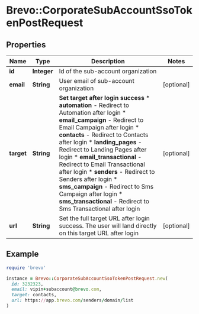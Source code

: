 # Brevo::CorporateSubAccountSsoTokenPostRequest

## Properties

| Name | Type | Description | Notes |
| ---- | ---- | ----------- | ----- |
| **id** | **Integer** | Id of the sub-account organization |  |
| **email** | **String** | User email of sub-account organization | [optional] |
| **target** | **String** | **Set target after login success** * **automation** - Redirect to Automation after login * **email_campaign** - Redirect to Email Campaign after login * **contacts** - Redirect to Contacts after login * **landing_pages** - Redirect to Landing Pages after login * **email_transactional** - Redirect to Email Transactional after login * **senders** - Redirect to Senders after login * **sms_campaign** - Redirect to Sms Campaign after login * **sms_transactional** - Redirect to Sms Transactional after login  | [optional] |
| **url** | **String** | Set the full target URL after login success. The user will land directly on this target URL after login | [optional] |

## Example

```ruby
require 'brevo'

instance = Brevo::CorporateSubAccountSsoTokenPostRequest.new(
  id: 3232323,
  email: vipin+subaccount@brevo.com,
  target: contacts,
  url: https://app.brevo.com/senders/domain/list
)
```

